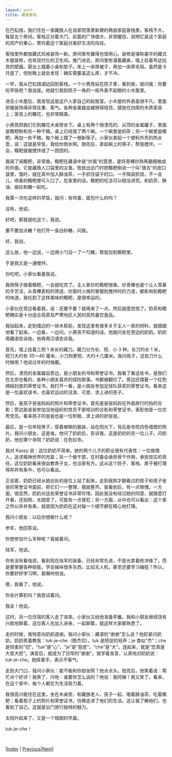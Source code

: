 ```yaml
---
layout: post
title: 藏族客栈
---
```


在巴松措，我们住在一家藏族人在自家院落里新建的两层家庭客栈里。客栈不大，每层五个房间。客栈正对着大门，前面的广场很大，非常醒目，说明它是这个家庭的资产的重心，寄托着这个家庭对美好生活的向往。

客栈里外都按藏式风格装饰一新。房间里布置得也很用心。装修是堪称豪华的藏式木屋装修，也有现代化的卫生间。推门进去，房间里弥漫着藏香，墙上挂着布达拉宫的壁画。窗台上摆着小桌和垫子。床上一床厚被子，再加一床厚毛毯。虽然是 6 月底了，但到晚上就会发现：确实需要盖这么厚，才不冷。

一早，我从巴松措湖边回到客栈。一个小男孩站在院子里，看到我，就问我：你要吃早饭吧？我说是。他就引我到院子一角的一栋外表不起眼的小木屋里。

进去小木屋后，我发现这是这户人家自己的起居室。小木屋的外表虽很平凡，里面却被装饰得非常庄重、客气。各种金属器皿被擦得锃亮，摆放在四周的木质家具上；家具上的雕花，也非常精美。

小男孩把我们引到雕花木桌旁坐下。桌上有两个很漂亮的、尖顶的金属罐子，里面是糌粑粉和另一种干粮。桌上已经摆了两个碗。一个碗里是奶茶；另一个碗里是糌粑，再加一些干粮。每个碗上摆了一根新筷子。小家伙拿起一个塑料外壳的热水壶，说：这就是早饭，我给你倒水啊。倒完后，拿起碗上的筷子，帮我搅拌。一会，糌粑就被搅拌成了一团团的。

我闻了闻糌粑，非常香。糌粑在藏语中是“炒面”的意思，是将青稞炒熟再磨细做成的炒面。它是藏族人口袋里的主食。牧民出远门时把糌粑倒进一个叫“唐古”的皮口袋里，饿时，就在其中加入酥油茶，一手抓住袋子的口，一手隔袋抓捏，不一会儿，喷香的糌粑便可入口了。在家里的话，糌粑的吃法可以相当讲究，和奶茶、酥油、曲拉和糖一起吃。

我第一次吃这样的早饭，就问：有鸡蛋、面包什么的吗？

没有，他说。

好吧，那我就吃这个，我说。

要不要加点糖？他打开一盒白砂糖，问我。

好，我说。

这么放，他一边说，一边用小勺舀一了一勺糖，帮我加到糌粑里。

于是我又是一通搅拌。

你吃吧，小家伙看着我说。

我用筷子拨着糌粑，一会就吃完了。主人家炒的糌粑很香。炒青稞也是个让人羡慕的手艺活，从青稞麦粒的筛选、炒面时火候的掌握到搅拌时的力道，都影响到糌粑的味道。我吃到了这样美味的糌粑，是很幸运的。

小家伙在旁边看着我，说：还要不要？就再来了一点，然后就感觉饱了。奶茶和糌粑确实是十分适合高原及严寒地区人民的高热量饮食品。

我站起来，走到墙边的一排木柜前，发现这里有很多关于主人一家的材料，就细细地看了起来。一边看，一边问。小男孩不知道的话，他就问坐在旁边的奶奶。奶奶用藏语告诉他，他再用汉语告诉我。

首先，墙上挂着三把 1 米长的藏刀。藏刀分为长、短、小 3 种。长刀约长 1 米，短刀大约有 35～40 厘米，小刀则更短，大约十几厘米。我问孩子，这些刀什么时候用？他说过年的时候戴。

然后，漂亮的金属器皿旁边，是小朋友的书和荣誉证书。我看了看这些书，是我们在北京也看的、各种小朋友喜欢的探险故事。书都被翻烂了。旁边还摆着一个红色绸缎封皮的荣誉证书。我打开一看，是小朋友参加足球队获奖的荣誉证书。看来这是一位喜欢读书，也喜欢运动的活泼、可爱、求上进的孩子。

然后，是孩子爸爸妈妈的照片和荣誉证书。首先是爸爸妈妈在外面旅行时拍的合影；旁边是爸爸参加当地组织的党员干部培训的合影和荣誉证书，表彰他是一位优秀党员。看来孩子的爸爸也是一位积极、求上进的好爸爸。

最后，是一位年轻男子，穿着喇嘛的服装，站在阳光下，背后是寺院白色墙壁的照片。我问小朋友，这是谁。他问了奶奶后，告诉我，这是奶奶的另一位儿子。问奶奶，他在哪个寺院？奶奶说：在色拉寺。

我对 Kassy 说：这位奶奶不简单。她的两个儿子的职业很有代表性：一位做僧人，追求精神世界的充盈；另一个做干部，在村委会承担骨干作用，承担现实的责任。这位奶奶看来很会教育子女，也治家有方。这从这个院子、客栈、房子被打理得井井有条中，也可以看出。

正说着，奶奶已经从她远处的座位上站了起来，走到我刚才翻看过的孩子和孩子爸爸的荣誉证书面前，把它们一一整理，摆放整齐。我看到后，有一点惭愧。一方面，很显然，奶奶对这些荣誉证书非常珍惜，因此我没有经过她的同意，就随意打开看，还拍照，太随意了，可能有一点冒犯；另一方面，从中也可以看出：这个家之所以井井有条，就是因为奶奶在这对每一个细节都在精心地打理。

我问小朋友：以后你想做什么呢？

参军，他回答说。

你想参加什么军种呢？我接着问。

陆军，他说。

你有没有看电视，看到现在陆军的装备，已经非常先进，不是光拿着枪冲锋了，而是要掌握各种技能，学会操纵很多东西，比如无人机，甚至还要学习编程？所以，你要好好学习啊，我嘱咐他说。

嗯，我看了，他说。

你会计算机吗？我尝试着问。

我会！他说。

这时，另一位住宿的客人走了进来。小家伙又给他准备早餐。我和小朋友继续饶有兴致地聊着，这位客人也加入进来，一起聊着，就这样大家都熟悉了。

走的时候，我特意向奶奶道谢。我问小家伙：藏语的“谢谢”怎么说？他赶紧问奶奶，奶奶笑着教我：tuk-je-che（图杰切）。tuk 是短促的轻声；je 类似“杰”；che 是轻柔的“切”。“tuk”是“心”，“je”是“慈悲”，“che”是“大”。连起来，就是“您真是大慈大悲”。演变后，就成为了日常的“谢谢”。我学着发音，认真地对奶奶说：tuk-je-che。她挥着手，表示不客气。

走到大门口，我问小家伙：能不能和你拍张照？他点点头。拍完后，他笑着说：帮忙点个好评！我笑了，问他：谁要你怎么说的？他说：我阿姨！我又笑了。看来，在这个家中，每个人都在为生活努力着。

我很高兴能住在这里。坐在木桌旁，和藏族老人、孩子一起，喝着酥油茶，吃着糌粑；看着柜子上的照片和荣誉证书，仿佛走进了他们的生活。这让我了解他们，也看到了自己。这就是出门旅行独特的魅力。

太阳升起来了，又是一个晴朗的早晨。

tuk-je-che！

<br/>

|[Index](../) | [Previous](83-youcaihua)|[Next](87-xingcuo)|
